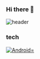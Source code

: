 ### Hi there 👋
![header](https://capsule-render.vercel.app/api?type=wave&color=auto&height=300&section=header&text=Hyoeun&fontSize=70)
### tech
[![Android=](https://img.shields.io/badge/Android-F7DF1E?style=flat-square&logo=Android)](github.com/hyo9134/)
<!--
**hyo9134/hyo9134** is a ✨ _special_ ✨ repository because its `README.md` (this file) appears on your GitHub profile.

Here are some ideas to get you started:

- 🔭 I’m currently working on ...
- 🌱 I’m currently learning ...
- 👯 I’m looking to collaborate on ...
- 🤔 I’m looking for help with ...
- 💬 Ask me about ...
- 📫 How to reach me: ...
- 😄 Pronouns: ...
- ⚡ Fun fact: ...
-->
